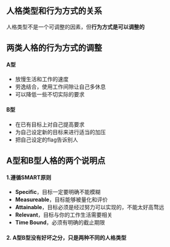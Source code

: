 ## 人格类型和行为方式的关系

人格类型不是一个可调整的因素，但**行为方式是可以调整的**

## 两类人格的行为方式的调整

#### A型

- 放慢生活和工作的速度
- 劳逸结合，使用工作间隙让自己多休息
- 可以降低一些不切实际的要求

#### B型

- 在已有目标上对自己提高要求
- 为自己设定新的目标来进行适当的加压
- 把自己设定的flag告诉别人

## A型和B型人格的两个说明点

#### 1.遵循SMART原则

- **Specific**，目标一定要明确不能模糊
- **Measureable**，目标能够被量化和评价
- **Attainable**，目标必须是经过努力可以实现的，不能太好高骛远
- **Relevant**，目标与你的工作生活需要相关
- **Time Bound**，必须有明确的截止期限

#### 2. A型B型没有好坏之分，只是两种不同的人格类型